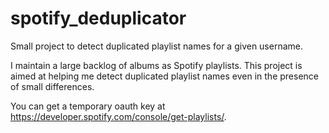 # spotify_deduplicator

Small project to detect duplicated playlist names for a given username.

I maintain a large backlog of albums as Spotify playlists. This project is aimed at helping me detect duplicated playlist names even in the presence of small differences. 

You can get a temporary oauth key at https://developer.spotify.com/console/get-playlists/.
